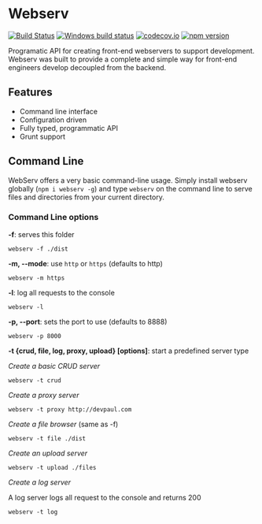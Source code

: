 # Webserv

[![Build Status](https://travis-ci.org/devpaul/webserv.svg?branch=master)](https://travis-ci.org/devpaul/webserv)
[![Windows build status](https://ci.appveyor.com/api/projects/status/pwxbf43ctu05uxn8?svg=true)](https://ci.appveyor.com/project/devpaul/webserv)
[![codecov.io](https://codecov.io/github/devpaul/webserv/coverage.svg?branch=master)](https://codecov.io/github/devpaul/webserv?branch=master)
[![npm version](https://badge.fury.io/js/webserv.svg)](https://badge.fury.io/js/webserv)

Programatic API for creating front-end webservers to support development. Webserv was built to provide a complete
	and simple way for front-end engineers develop decoupled from the backend.

## Features

* Command line interface
* Configuration driven
* Fully typed, programmatic API
* Grunt support

## Command Line

WebServ offers a very basic command-line usage. Simply install webserv globally (`npm i webserv -g`)
and type `webserv` on the command line to serve files and directories from your current directory.

### Command Line options

**-f**: serves this folder

```
webserv -f ./dist
```

**-m, --mode**: use `http` or `https` (defaults to http)

```
webserv -m https
```

**-l**: log all requests to the console

```
webserv -l
```

**-p, --port**: sets the port to use (defaults to 8888)

```
webserv -p 8000
```

**-t {crud, file, log, proxy, upload} [options]**: start a predefined server type

*Create a basic CRUD server*

```
webserv -t crud
```

*Create a proxy server*

```
webserv -t proxy http://devpaul.com
```

*Create a file browser* (same as -f)

```
webserv -t file ./dist
```

*Create an upload server*

```
webserv -t upload ./files
```

*Create a log server*

A log server logs all request to the console and returns 200

```
webserv -t log
```
